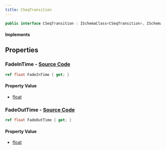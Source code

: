 ```yaml
---
title: CSeqTransition
---
```


```csharp
public interface CSeqTransition : ISchemaClass<CSeqTransition>, ISchemaField, ISchemaClass, INativeHandle
```

#### Implements

## Properties

### **FadeInTime** - [Source Code](https://github.com/swiftly-solution/swiftlys2/blob/main/managed/src/SwiftlyS2.Generated/Schemas/Interfaces/CSeqTransition.cs#L16)

```csharp
ref float FadeInTime { get; }
```

#### Property Value

- [float](https://learn.microsoft.com/dotnet/api/system.single)

### **FadeOutTime** - [Source Code](https://github.com/swiftly-solution/swiftlys2/blob/main/managed/src/SwiftlyS2.Generated/Schemas/Interfaces/CSeqTransition.cs#L18)

```csharp
ref float FadeOutTime { get; }
```

#### Property Value

- [float](https://learn.microsoft.com/dotnet/api/system.single)

